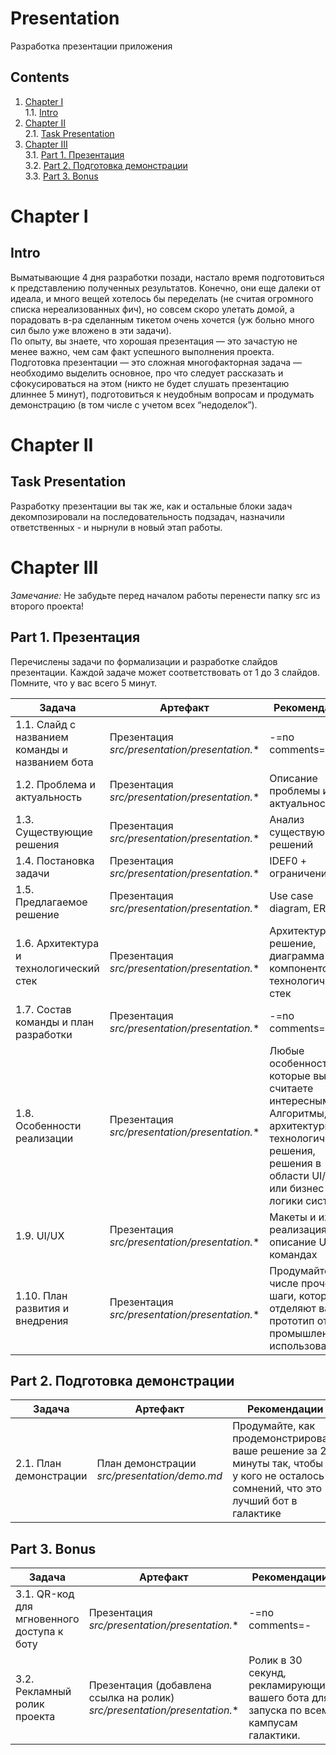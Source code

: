 # Presentation

Разработка презентации приложения

## Contents

1. [Chapter I](#chapter-i) \
   1.1. [Intro](#intro)
2. [Chapter II](#chapter-ii) \
   2.1. [Task Presentation](#task-presentation)
3. [Chapter III](#chapter-iii) \
   3.1. [Part 1. Презентация](#part-1-презентация)  
   3.2. [Part 2. Подготовка демонстрации](#part-2-подготовка-демонстрации)  
   3.3. [Part 3. Bonus](#part-3-bonus)


# Chapter I

## Intro

Выматывающие 4 дня разработки позади, настало время подготовиться к представлению полученных результатов. Конечно, они
еще далеки от идеала, и много вещей хотелось бы переделать (не считая огромного списка нереализованных фич), но совсем
скоро улетать домой, а порадовать в-ра сделанным тикетом очень хочется (уж больно много сил было уже вложено в эти
задачи).  
По опыту, вы знаете, что хорошая презентация — это зачастую не менее важно, чем сам факт успешного выполнения проекта.
Подготовка презентации — это сложная многофакторная задача — необходимо выделить основное, про что следует рассказать и
сфокусироваться на этом (никто не будет слушать презентацию длиннее 5 минут), подготовиться к неудобным вопросам и
продумать демонстрацию (в том числе с учетом всех “недоделок”).


# Chapter II

## Task Presentation

Разработку презентации вы так же, как и остальные блоки задач декомпозировали на последовательность подзадач, назначили
ответственных - и нырнули в новый этап работы.


# Chapter III

*Замечание:* Не забудьте перед началом работы перенести папку src из второго проекта!

## Part 1. Презентация

Перечислены задачи по формализации и разработке слайдов презентации. Каждой задаче может соответствовать от 1 до 3
слайдов. Помните, что у вас всего 5 минут.

| Задача | Артефакт                                            | Рекомендации |  
|--------|-----------------------------------------------------|--------------|  
| 1.1. Слайд с названием команды и названием бота | Презентация <br/> *src/presentation/presentation.** | -=no comments=- |
| 1.2. Проблема и актуальность | Презентация <br/> *src/presentation/presentation.** | Описание проблемы и актуальности |
| 1.3. Существующие решения  | Презентация <br/> *src/presentation/presentation.** | Анализ существующий решений | 
| 1.4. Постановка задачи | Презентация <br/> *src/presentation/presentation.** | IDEF0 + ограничения |  
| 1.5. Предлагаемое решение | Презентация <br/> *src/presentation/presentation.** | Use case diagram, ERD |  
| 1.6. Архитектура и технологический стек | Презентация <br/> *src/presentation/presentation.** | Архитектурное решение, диаграмма компонентов, технологический стек |
| 1.7. Состав команды и план разработки | Презентация <br/> *src/presentation/presentation.** | -=no comments=- |
| 1.8. Особенности реализации | Презентация <br/> *src/presentation/presentation.** | Любые особенности, которые вы считаете интересными. Алгоритмы, архитектурные и технологические решения, решения в области UI/UX или бизнес-логики системы |
| 1.9. UI/UX  | Презентация <br/> *src/presentation/presentation.** | Макеты и их реализация или описание UI на командах | 
| 1.10. План развития и внедрения | Презентация *src/presentation/presentation.** | Продумайте в числе прочего шаги, которые отделяют ваш прототип от промышленного использования |  

## Part 2. Подготовка демонстрации

| Задача | Артефакт | Рекомендации |  
|--------|---------|--------------|  
| 2.1. План демонстрации | План демонстрации <br/> *src/presentation/demo.md*  | Продумайте, как продемонстрировать ваше решение за 2 минуты так, чтобы ни у кого не осталось сомнений, что это лучший бот в галактике |

## Part 3. Bonus

| Задача                 | Артефакт                                                                        | Рекомендации    |  
|------------------------|---------------------------------------------------------------------------------|-----------------|  
| 3.1. QR-код для мгновенного доступа к боту | Презентация <br/> *src/presentation/presentation.** | -=no comments=- |
| 3.2. Рекламный ролик проекта | Презентация (добавлена ссылка на ролик) <br/> *src/presentation/presentation.** | Ролик в 30 секунд, рекламирующий вашего бота для запуска по всем кампусам галактики. |

